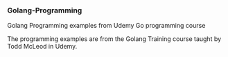### Golang-Programming
Golang Programming examples from Udemy Go programming course

The programming examples are from the Golang Training course taught by Todd McLeod in Udemy.
